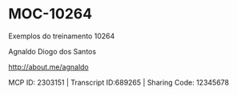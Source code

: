 MOC-10264
=========

Exemplos do treinamento 10264

Agnaldo Diogo dos Santos

http://about.me/agnaldo

MCP ID: 2303151 | Transcript ID:689265 | Sharing Code: 12345678
